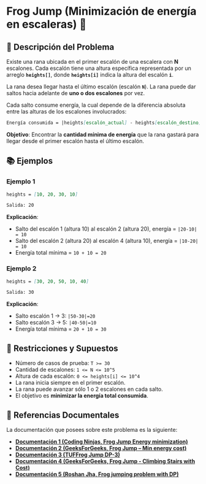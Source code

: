 # Frog Jump (Minimización de energía en escaleras) 🐸

## 📝 Descripción del Problema

Existe una rana ubicada en el primer escalón de una escalera con **N** escalones. Cada escalón tiene una altura específica representada por un arreglo **`heights[]`**, donde **`heights[i]`** indica la altura del escalón **`i`**.

La rana desea llegar hasta el último escalón (escalón **`N`**). La rana puede dar saltos hacia adelante de **uno o dos escalones** por vez.

Cada salto consume energía, la cual depende de la diferencia absoluta entre las alturas de los escalones involucrados:

```markdown
Energía consumida = |heights[escalón_actual] - heights[escalón_destino]|
```

**Objetivo**: Encontrar la **cantidad mínima de energía** que la rana gastará para llegar desde el primer escalón hasta el último escalón.

## 📚 Ejemplos

### Ejemplo 1

```markdown
heights = [10, 20, 30, 10]

Salida: 20
```

**Explicación**:

- Salto del escalón 1 (altura 10) al escalón 2 (altura 20), energía = `|20-10| = 10`
- Salto del escalón 2 (altura 20) al escalón 4 (altura 10), energía = `|10-20| = 10`
- Energía total mínima = `10 + 10 = 20`

### Ejemplo 2

```markdown
heights = [30, 20, 50, 10, 40]

Salida: 30
```

**Explicación**:

- Salto escalón 1 → 3: `|50-30|=20`
- Salto escalón 3 → 5: `|40-50|=10`
- Energía total mínima = `20 + 10 = 30`

## 📐 Restricciones y Supuestos

- Número de casos de prueba: `T >= 30`
- Cantidad de escalones: `1 <= N <= 10^5`
- Altura de cada escalón: `0 <= heights[i] <= 10^4`
- La rana inicia siempre en el primer escalón.
- La rana puede avanzar sólo 1 o 2 escalones en cada salto.
- El objetivo es **minimizar la energía total consumida**.

## 📖 Referencias Documentales

La documentación que posees sobre este problema es la siguiente:

- [**Documentación 1 (Coding Ninjas, Frog Jump Energy minimization)**](https://www.naukri.com/code360/problems/frog-jump_3621012)
- [**Documentación 2 (GeeksForGeeks, Frog Jump – Min energy cost)**](https://www.geeksforgeeks.org/problems/geek-jump/0)
- [**Documentación 3 (TUFFrog Jump DP-3)**](https://takeuforward.org/data-structure/dynamic-programming-frog-jump-dp-3/)
- [**Documentación 4 (GeeksForGeeks, Frog Jump - Climbing Stairs with Cost)**](https://www.geeksforgeeks.org/minimum-cost-for-hopping-frog-to-reach-stair-n/)
- [**Documentación 5 (Roshan Jha, Frog jumping problem with DP)**](https://medium.com/@Roshan-jha/frog-jumping-problem-and-its-dynamic-programming-solution-in-c-java-bef924aa2cd1)
